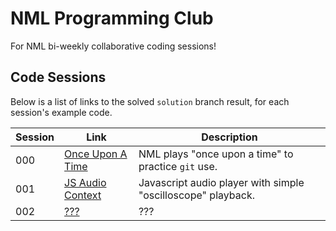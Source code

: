 # NML Programming Club #
For NML bi-weekly collaborative coding sessions!

## Code Sessions ##
Below is a list of links to the solved `solution` branch result, for each session's example code.  

| Session | Link  | Description                                                                                                                                                                            |
| ------- | ----- | -------------------------------------------------------------------------------------------------------------------------------------------------------------------------------------- |
|   000   | [Once Upon A Time](https://neuro-mechatronics-interfaces.github.io/programming_club/000_Git_Practice/)                          | NML plays "once upon a time" to practice `git` use.          |
|   001   | [JS Audio Context](https://neuro-mechatronics-interfaces.github.io/programming_club/001_Javascript_Audio_Contexts/)             | Javascript audio player with simple "oscilloscope" playback. |
|   002   | [???](https://neuro-mechatronics-interfaces.github.io/programming_club/)                                                        | ???                                                          |